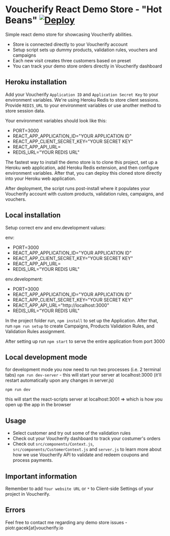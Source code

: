 # Voucherify React Demo Store - "Hot Beans" [![Deploy](https://www.herokucdn.com/deploy/button.svg)](https://heroku.com/deploy)

Simple react demo store for showcasing Voucherify abilities. 

* Store is connected directly to your Voucherify account
* Setup script sets up dummy products, validation rules, vouchers and campaigns
* Each new visit creates three customers based on preset
* You can track your demo store orders directly in Voucherify dashboard

## Heroku installation

Add your Voucherify `Application ID` and `Application Secret Key` to your environment variables. We're using Heroku Redis to store client sessions. Provide 
`REDIS_URL` to your environment variables or use another method to store session data.

Your environment variables should look like this:

* PORT=3000
* REACT_APP_APPLICATION_ID="YOUR APPLICATION ID"
* REACT_APP_CLIENT_SECRET_KEY="YOUR SECRET KEY"
* REACT_APP_API_URL=
* REDIS_URL="YOUR REDIS URL"

The fastest way to install the demo store is to clone this project, set up a Heroku web application, add Heroku Redis extension, and then configure environment variables. After that, you can deploy this cloned store directly into your Heroku web application.

After deployment, the script runs post-install where it populates your Voucherify account with custom products, validation rules, campaigns, and vouchers.

## Local installation

Setup correct env and env.development values:

env:

* PORT=3000
* REACT_APP_APPLICATION_ID="YOUR APPLICATION ID"
* REACT_APP_CLIENT_SECRET_KEY="YOUR SECRET KEY"
* REACT_APP_API_URL=
* REDIS_URL="YOUR REDIS URL"

env.development:

* PORT=3000
* REACT_APP_APPLICATION_ID="YOUR APPLICATION ID"
* REACT_APP_CLIENT_SECRET_KEY="YOUR SECRET KEY"
* REACT_APP_API_URL="http://localhost:3000"
* REDIS_URL="YOUR REDIS URL"

In the project folder run, `npm install` to set up the Application. After that, run `npm run setup` to create Campaigns, Products Validation Rules, and Validation Rules assignment.

After setting up run `npm start` to serve the entire application from port 3000

## Local development mode

for development mode you now need to run two processes (i.e. 2 terminal tabs) `npm run dev-server` - this will start your server at localhost:3000 (it'll restart automatically upon any changes in server.js)

`npm run dev`

this will start the react-scripts server at localhost:3001 => which is how you open up the app in the browser

## Usage

* Select customer and try out some of the validation rules
* Check out your Voucherify dashboard to track your costumer's orders
* Check out `src/components/Context.js`, `src/components/CustomerContext.js` and `server.js` to learn more about how we use Voucherify API to validate and redeem coupons and process payments.

## Important information

Remember to add `Your website URL` or `*` to Client-side Settings of your project in Voucherify.

## Errors

Feel free to contact me regarding any demo store issues - piotr.gacek[at]voucherify.io
